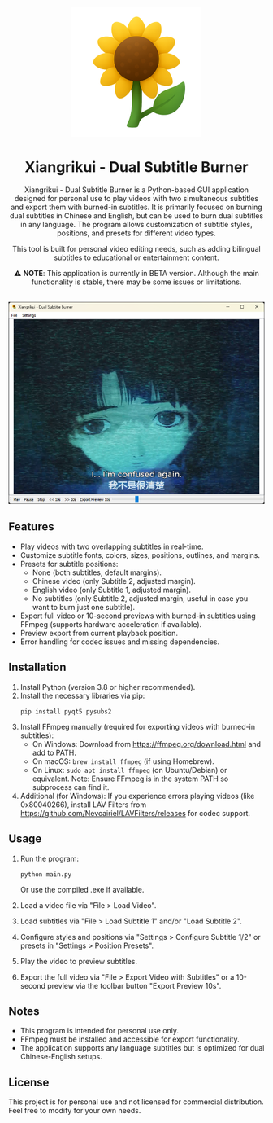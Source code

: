<div align="center">
  <img src="./assets/img/icon.png" alt="Caniche TXT Aligner" width="256">
</div>

<h1 align="center">Xiangrikui - Dual Subtitle Burner</h1>

<div align="center">
  Xiangrikui - Dual Subtitle Burner is a Python-based GUI application designed for personal use to play videos with two simultaneous subtitles and export them with burned-in subtitles. It is primarily focused on burning dual subtitles in Chinese and English, but can be used to burn dual subtitles in any language. The program allows customization of subtitle styles, positions, and presets for different video types.

This tool is built for personal video editing needs, such as adding bilingual subtitles to educational or entertainment content.

⚠️ **NOTE**: This application is currently in BETA version. Although the main functionality is stable, there may be some issues or limitations.
</div>
<br>
<div align="center">
  <img src="./assets/img/screenshot.png" alt="Kindle Screensaver Converter GUI screenshot" width="550">
</div>




## Features

- Play videos with two overlapping subtitles in real-time.
- Customize subtitle fonts, colors, sizes, positions, outlines, and margins.
- Presets for subtitle positions:
  - None (both subtitles, default margins).
  - Chinese video (only Subtitle 2, adjusted margin).
  - English video (only Subtitle 1, adjusted margin).
  - No subtitles (only Subtitle 2, adjusted margin, useful in case you want to burn just one subtitle).
- Export full video or 10-second previews with burned-in subtitles using FFmpeg (supports hardware acceleration if available).
- Preview export from current playback position.
- Error handling for codec issues and missing dependencies.

## Installation

1. Install Python (version 3.8 or higher recommended).
2. Install the necessary libraries via pip:
   ```
   pip install pyqt5 pysubs2
   ```
3. Install FFmpeg manually (required for exporting videos with burned-in subtitles):
   - On Windows: Download from https://ffmpeg.org/download.html and add to PATH.
   - On macOS: `brew install ffmpeg` (if using Homebrew).
   - On Linux: `sudo apt install ffmpeg` (on Ubuntu/Debian) or equivalent.
   Note: Ensure FFmpeg is in the system PATH so subprocess can find it.
4. Additional (for Windows): If you experience errors playing videos (like 0x80040266), install LAV Filters from https://github.com/Nevcairiel/LAVFilters/releases for codec support.

## Usage

1. Run the program:
   ```
   python main.py
   ```
   Or use the compiled .exe if available.

2. Load a video file via "File > Load Video".
3. Load subtitles via "File > Load Subtitle 1" and/or "Load Subtitle 2".
4. Configure styles and positions via "Settings > Configure Subtitle 1/2" or presets in "Settings > Position Presets".
5. Play the video to preview subtitles.
6. Export the full video via "File > Export Video with Subtitles" or a 10-second preview via the toolbar button "Export Preview 10s".

## Notes

- This program is intended for personal use only.
- FFmpeg must be installed and accessible for export functionality.
- The application supports any language subtitles but is optimized for dual Chinese-English setups.

## License

This project is for personal use and not licensed for commercial distribution. Feel free to modify for your own needs.